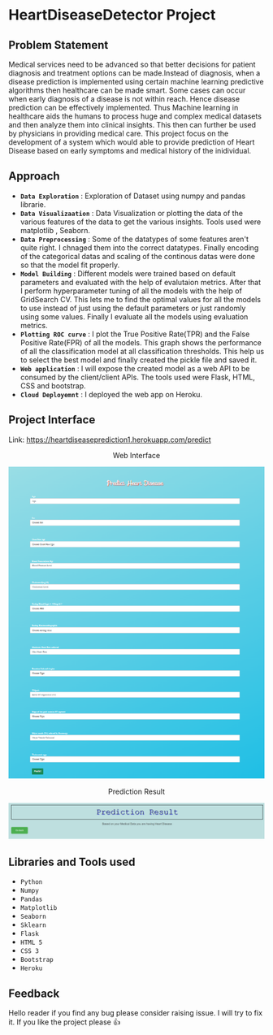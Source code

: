 # HeartDiseaseDetector Project
## Problem Statement
Medical services need to be advanced so that better decisions for patient diagnosis and treatment options can be made.Instead of diagnosis, when a disease prediction is implemented using certain machine learning predictive algorithms then healthcare can be made smart. Some cases can occur when early diagnosis of a disease is not within reach. Hence disease prediction can be effectively implemented. Thus Machine learning in healthcare aids the humans to process huge and complex medical datasets and then analyze them into clinical insights. This then can further be used by physicians in providing medical care. This project focus on the development of a system which would able to provide prediction of Heart Disease based on early symptoms and medical history of the inidividual.

## Approach
* **`Data Exploration`**    : Exploration of Dataset using numpy and pandas librarie.
* **`Data Visualizaation`** : Data Visualization or plotting the data of the various features of the data to get the various insights. Tools used were matplotlib , Seaborn.
* **`Data Preprocessing`**  : Some of the datatypes of some features aren't quite right. I chnaged them into the correct datatypes. Finally encoding of the categorical datas and scaling of the continous datas were done so that the model fit properly.
* **`Model Building`**      : Different models were trained based on default parameters and evaluated with the help of evalutaion metrics. After that I perform hyperparameter tuning of all the models with the help of GridSearch CV. This lets me to find the optimal values for all the models to use instead of just using the default parameters or just randomly using some values. Finally I evaluate all the models using evaluation metrics.
*  **`Plotting ROC curve`** : I plot the True Positive Rate(TPR) and the False Positive Rate(FPR) of all the models. This graph shows the performance of all the classification model at all classification thresholds. This help us to select the best model and finally created the pickle file and saved it.
*  **`Web application`**    : I will expose the created model as a web API to be consumed by the client/client APIs. The tools used were Flask, HTML, CSS and  bootstrap.
*  **`Cloud Deployemnt`**   : I deployed the web app on Heroku.

## Project Interface

Link: https://heartdiseaseprediction1.herokuapp.com/predict
<p align='center'>Web Interface</p>
<p align="center">
  <img src="https://github.com/xoikia/Heart_Disease_Prediction/blob/main/ReadMe%20Images/Interface.png" alt="interface">
</p>
<p align='center'>Prediction Result</p>
<p align="center">
  <img src="https://github.com/xoikia/Heart_Disease_Prediction/blob/main/ReadMe%20Images/Result.png" alt="result">
</p>

## Libraries and Tools used
* `Python`
* `Numpy`
* `Pandas`
* `Matplotlib`
* `Seaborn`
* `Sklearn`
* `Flask`
* `HTML 5`
* `CSS 3`
* `Bootstrap`
* `Heroku`

## Feedback
Hello reader if you find any bug please consider raising issue. I will try to fix it. If you like the project please :+1:
